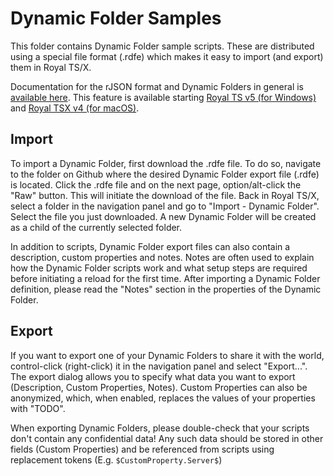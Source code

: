 # Dynamic Folder Samples

This folder contains Dynamic Folder sample scripts. These are distributed using a special file format (.rdfe) which makes it easy to import (and export) them in Royal TS/X.

Documentation for the rJSON format and Dynamic Folders in general is [available here](https://www.royalapps.com/go/rjson-documentation). This feature is available starting [Royal TS v5 (for Windows)](https://www.royalapps.com/ts/win) and [Royal TSX v4 (for macOS)](https://www.royalapps.com/ts/mac).

## Import

To import a Dynamic Folder, first download the .rdfe file. To do so, navigate to the folder on Github where the desired Dynamic Folder export file (.rdfe) is located. Click the .rdfe file and on the next page, option/alt-click the "Raw" button. This will initiate the download of the file. Back in Royal TS/X, select a folder in the navigation panel and go to "Import - Dynamic Folder". Select the file you just downloaded. A new Dynamic Folder will be created as a child of the currently selected folder.

In addition to scripts, Dynamic Folder export files can also contain a description, custom properties and notes. Notes are often used to explain how the Dynamic Folder scripts work and what setup steps are required before initiating a reload for the first time. After importing a Dynamic Folder definition, please read the "Notes" section in the properties of the Dynamic Folder.

## Export

If you want to export one of your Dynamic Folders to share it with the world, control-click (right-click) it in the navigation panel and select "Export...". The export dialog allows you to specify what data you want to export (Description, Custom Properties, Notes). Custom Properties can also be anonymized, which, when enabled, replaces the values of your properties with "TODO".

When exporting Dynamic Folders, please double-check that your scripts don't contain any confidential data! Any such data should be stored in other fields (Custom Properties) and be referenced from scripts using replacement tokens (E.g. `$CustomProperty.Server$`)
